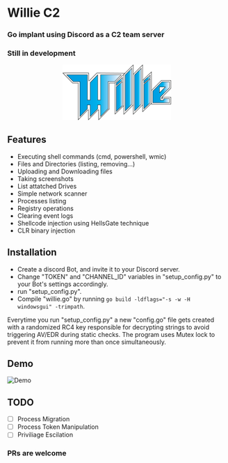 # Willie C2
### Go implant using Discord as a C2 team server
### Still in development
<p align="center">
<img src="willie.png" width="250" >
</p>

## Features

- Executing shell commands (cmd, powershell, wmic)
- Files and Directories (listing, removing...)
- Uploading and Downloading files
- Taking screenshots
- List attatched Drives
- Simple network scanner
- Processes listing
- Registry operations
- Clearing event logs
- Shellcode injection using HellsGate technique
- CLR binary injection
  
## Installation

- Create a discord Bot, and invite it to your Discord server.
- Change "TOKEN" and "CHANNEL_ID" variables in "setup_config.py" to your Bot's settings accordingly.
- run "setup_config.py".
- Compile "willie.go" by running `go build -ldflags="-s -w -H windowsgui" -trimpath`.

Everytime you run "setup_config.py" a new "config.go" file gets created with a randomized RC4 key responsible for decrypting strings to avoid triggering AV/EDR during static checks.
The program uses Mutex lock to prevent it from running more than once simultaneously.

## Demo

![Demo](https://ibb.co/HdnHb9Y)


## TODO

- [ ] Process Migration
- [ ] Process Token Manipulation
- [ ] Priviliage Escilation

### PRs are welcome
